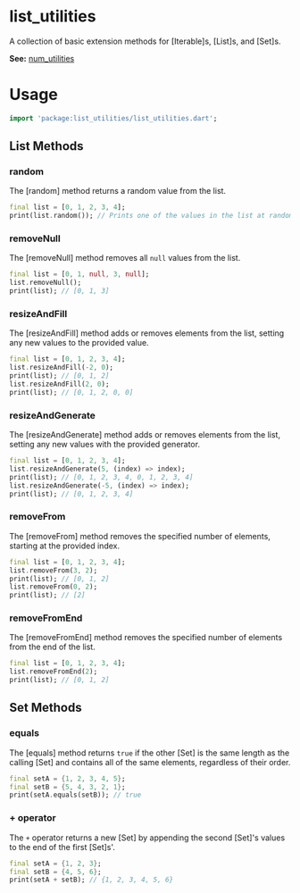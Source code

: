 # list_utilities

A collection of basic extension methods for [Iterable]s, [List]s, and [Set]s.

__See:__ [num_utilities](https://pub.dev/packages/num_utilities)

# Usage

```dart
import 'package:list_utilities/list_utilities.dart';
```

## List Methods

### random

The [random] method returns a random value from the list.

```dart
final list = [0, 1, 2, 3, 4];
print(list.random()); // Prints one of the values in the list at random.
```

### removeNull

The [removeNull] method removes all `null` values from the list.

```dart
final list = [0, 1, null, 3, null];
list.removeNull();
print(list); // [0, 1, 3]
```

### resizeAndFill

The [resizeAndFill] method adds or removes elements from the list,
setting any new values to the provided value.

```dart
final list = [0, 1, 2, 3, 4];
list.resizeAndFill(-2, 0);
print(list); // [0, 1, 2]
list.resizeAndFill(2, 0);
print(list); // [0, 1, 2, 0, 0]
```

### resizeAndGenerate

The [resizeAndGenerate] method adds or removes elements from the list,
setting any new values with the provided generator.

```dart
final list = [0, 1, 2, 3, 4];
list.resizeAndGenerate(5, (index) => index);
print(list); // [0, 1, 2, 3, 4, 0, 1, 2, 3, 4]
list.resizeAndGenerate(-5, (index) => index);
print(list); // [0, 1, 2, 3, 4]
```

### removeFrom

The [removeFrom] method removes the specified number of elements,
starting at the provided index.

```dart
final list = [0, 1, 2, 3, 4];
list.removeFrom(3, 2);
print(list); // [0, 1, 2]
list.removeFrom(0, 2);
print(list); // [2]
```

### removeFromEnd

The [removeFromEnd] method removes the specified number of elements
from the end of the list.

```dart
final list = [0, 1, 2, 3, 4];
list.removeFromEnd(2);
print(list); // [0, 1, 2]
```

## Set Methods

### equals

The [equals] method returns `true` if the other [Set] is the same length
as the calling [Set] and contains all of the same elements, regardless of
their order.

```dart
final setA = {1, 2, 3, 4, 5};
final setB = {5, 4, 3, 2, 1};
print(setA.equals(setB)); // true
```

### + operator

The `+` operator returns a new [Set] by appending the second [Set]'s
values to the end of the first [Set]s'.

```dart
final setA = {1, 2, 3};
final setB = {4, 5, 6};
print(setA + setB); // {1, 2, 3, 4, 5, 6}
```
